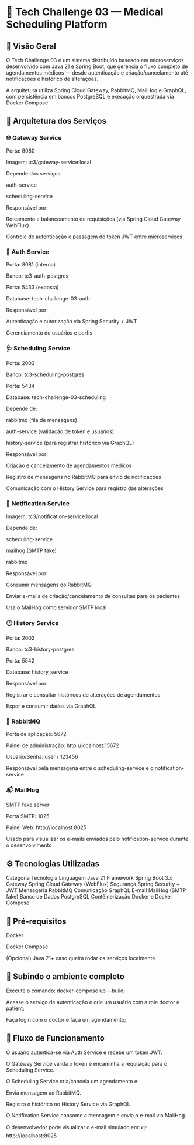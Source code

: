 # 🏥 Tech Challenge 03 — Medical Scheduling Platform

## 📖 Visão Geral

O Tech Challenge 03 é um sistema distribuído baseado em microserviços desenvolvido com Java 21 e Spring Boot, que gerencia o fluxo completo de agendamentos médicos — desde autenticação e criação/cancelamento até notificações e histórico de alterações.

A arquitetura utiliza Spring Cloud Gateway, RabbitMQ, MailHog e GraphQL, com persistência em bancos PostgreSQL e execução orquestrada via Docker Compose.

## 🧩 Arquitetura dos Serviços

### 🌐 Gateway Service

Porta: 8080

Imagem: tc3/gateway-service:local

Depende dos serviços:

auth-service

scheduling-service

Responsável por:

Roteamento e balanceamento de requisições (via Spring Cloud Gateway WebFlux)

Controle de autenticação e passagem do token JWT entre microserviços

### 🔐 Auth Service

Porta: 8081 (interna)

Banco: tc3-auth-postgres

Porta: 5433 (exposta)

Database: tech-challenge-03-auth

Responsável por:

Autenticação e autorização via Spring Security + JWT

Gerenciamento de usuários e perfis

### 🩺 Scheduling Service

Porta: 2003

Banco: tc3-scheduling-postgres

Porta: 5434

Database: tech-challenge-03-scheduling

Depende de:

rabbitmq (fila de mensagens)

auth-service (validação de token e usuários)

history-service (para registrar histórico via GraphQL)

Responsável por:

Criação e cancelamento de agendamentos médicos

Registro de mensagens no RabbitMQ para envio de notificações

Comunicação com o History Service para registro das alterações

### 📨 Notification Service

Imagem: tc3/notification-service:local

Depende de:

scheduling-service

mailhog (SMTP fake)

rabbitmq

Responsável por:

Consumir mensagens do RabbitMQ

Enviar e-mails de criação/cancelamento de consultas para os pacientes

Usa o MailHog como servidor SMTP local

### 🕒 History Service

Porta: 2002

Banco: tc3-history-postgres

Porta: 5542

Database: history_service

Responsável por:

Registrar e consultar históricos de alterações de agendamentos

Expor e consumir dados via GraphQL

### 🐇 RabbitMQ

Porta de aplicação: 5672

Painel de administração: http://localhost:15672

Usuário/Senha: user / 123456

Responsável pela mensageria entre o scheduling-service e o notification-service

### 📬 MailHog

SMTP fake server

Porta SMTP: 1025

Painel Web: http://localhost:8025

Usado para visualizar os e-mails enviados pelo notification-service durante o desenvolvimento

## ⚙️ Tecnologias Utilizadas
Categoria	Tecnologia
Linguagem	Java 21
Framework	Spring Boot 3.x
Gateway	Spring Cloud Gateway (WebFlux)
Segurança	Spring Security + JWT
Mensageria	RabbitMQ
Comunicação	GraphQL
E-mail	MailHog (SMTP fake)
Banco de Dados	PostgreSQL
Contêinerização	Docker e Docker Compose

## 🧰 Pré-requisitos

Docker

Docker Compose

(Opcional) Java 21+
 caso queira rodar os serviços localmente

## 🚀 Subindo o ambiente completo

Execute o comando: docker-compose up --build;

Acesse o serviço de autenticação e crie um usuário com a role doctor e patient;

Faça login com o doctor e faça um agendamento;

## 🔁 Fluxo de Funcionamento

O usuário autentica-se via Auth Service e recebe um token JWT.

O Gateway Service valida o token e encaminha a requisição para o Scheduling Service.

O Scheduling Service cria/cancela um agendamento e:

Envia mensagem ao RabbitMQ.

Registra o histórico no History Service via GraphQL.

O Notification Service consome a mensagem e envia o e-mail via MailHog.

O desenvolvedor pode visualizar o e-mail simulado em:
👉 http://localhost:8025
